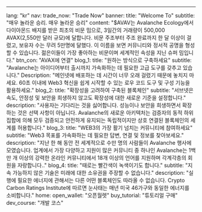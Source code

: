 ---
lang: "kr"
nav:
  trade_now: "Trade Now"
banner:
  title: "Welcome To"
  subtitle: "매우 놀라운 승리. 매우 놀라운 승리"
  content: "$AVAV는 Avalanche Ecology에서 다이아몬드 배지를 받은 최초의 비문 밈으로, 3일간의 거래량이 500,000 AVAX(2,550만 달러 규모)에 달합니다. 비문 주조부터 주조 완료까지 한 달 이상이 걸렸고, 보유자 수는 무려 5만명에 달했다. 이 이름을 보면 커뮤니티와 정서적 공명을 형성할 수 있습니다. 젊은이들이 가장 좋아하는 비문이며 세계적인 속성을 지닌 슈퍼 밈입니다."
  btn_con: "AVAX에 연결"
blog_1:
  title: "원하는 방식으로 구축하세요"
  subtitle: "Avalanche는 아이디어부터 출시까지 가속화하는 데 필요한 고급 도구를 갖추고 있습니다."
   Description: "메인넷에 배포하는 데 시간이 너무 오래 걸렸기 때문에 놓치지 마세요. 60초 이내에 Web3 혁신을 쉽게 시작할 수 있는 로우 코드 도구 및 구성 기능을 활용하세요."
blog_2:
  title: "확장성을 고려하여 구축된 블록체인"
  subtitle: "서브넷은 속도, 안정성 및 보안을 희생하지 않고도 확장성에 대한 새로운 기준을 설정합니다."
  description: "사용자는 기다리는 것을 싫어합니다. 성능이나 보안을 희생하면서 확장하는 것은 선택 사항이 아닙니다. Avalanche의 새로운 아키텍처는 검증자의 동적 하위 집합에 의해 모두 검증되고 안전하게 유지되는 독립적이지만 상호 연결된 블록체인의 세계를 허용합니다."
blog_3:
  title: "WEB3의 가장 활기 넘치는 커뮤니티에 참여하세요"
  subtitle: "Web3 목표를 가속화하는 데 필요한 답변, 연결 및 정보를 찾아보세요."
  description: "지난 한 해 동안 전 세계적으로 수만 명의 사람들이 Avalanche 행사에 모였습니다. 업계에서 가장 다양하고 지원이 많은 커뮤니티 중 하나인 Avalanche는 1백만 개 이상의 강력한 온라인 커뮤니티에서 18개 이상의 언어를 지원하며 각계각층의 회원을 자랑합니다.."
blog_4:
  title: "때로는 빨간색이 녹색이기도 합니다."
  subtitle: "지속 가능하지 않은 기술은 미래에 대한 소유권을 주장할 수 없습니다."
  description: "실행에 필요한 에너지에 관해서는 다른 어떤 블록체인도 따라올 수 없습니다. Crypto Carbon Ratings Institute에 따르면 눈사태는 매년 미국 46가구와 동일한 에너지를 소비합니다."
home:
  open_wallet: "오픈월렛"
  buy_tutorial: "튜토리얼 구매"
  dev_course: "개발 코스"